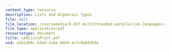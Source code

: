 ```yaml
---
content_type: resource
description: Lists and Algebraic Types
file: null
file_location: /coursemedia/6-827-multithreaded-parallelism-languages-and-compilers-fall-2002/a1b1d06c63ed2cbe8dd4acfc9eb83b0a_L08ListsPrint.pdf
file_type: application/pdf
resourcetype: Document
title: L08ListsPrint.pdf
uid: a1b1d06c-63ed-2cbe-8dd4-acfc9eb83b0a
---
```

